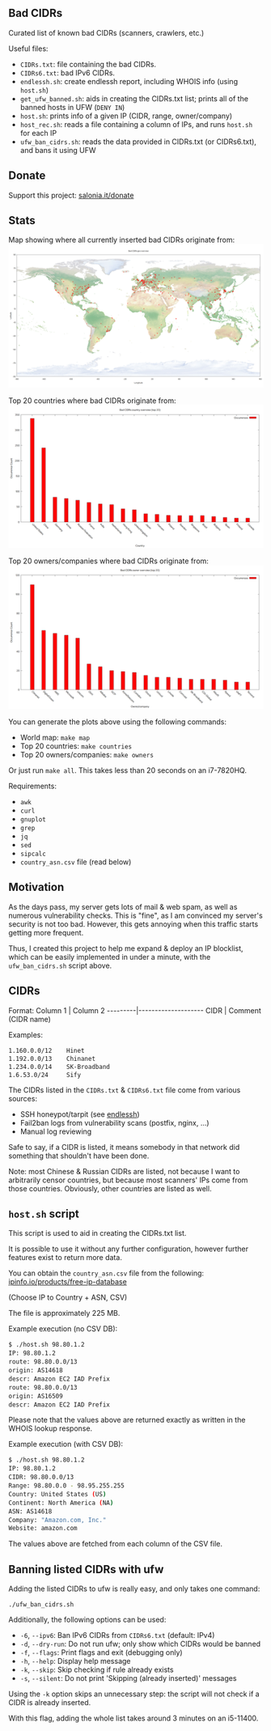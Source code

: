 ## Bad CIDRs
Curated list of known bad CIDRs (scanners, crawlers, etc.)

Useful files:
- `CIDRs.txt`: file containing the bad CIDRs.
- `CIDRs6.txt`: bad IPv6 CIDRs.
- `endlessh.sh`: create endlessh report, including WHOIS info (using `host.sh`)
- `get_ufw_banned.sh`: aids in creating the CIDRs.txt list; prints all of the banned hosts in UFW (`DENY IN`)
- `host.sh`: prints info of a given IP (CIDR, range, owner/company)
- `host_rec.sh`: reads a file containing a column of IPs, and runs `host.sh` for each IP
- `ufw_ban_cidrs.sh`: reads the data provided in CIDRs.txt (or CIDRs6.txt), and bans it using UFW

## Donate
Support this project: [salonia.it/donate](https://salonia.it/donate)

## Stats
Map showing where all currently inserted bad CIDRs originate from:
![world_map](img/world_map.png)

Top 20 countries where bad CIDRs originate from:
![countries](img/countries.png)

Top 20 owners/companies where bad CIDRs originate from:
![owners](img/owners.png)

You can generate the plots above using the following commands:
- World map: `make map`
- Top 20 countries: `make countries`
- Top 20 owners/companies: `make owners`

Or just run `make all`. This takes less than 20 seconds on an i7-7820HQ.

Requirements:
- `awk`
- `curl`
- `gnuplot`
- `grep`
- `jq`
- `sed`
- `sipcalc`
- `country_asn.csv` file (read below)

## Motivation
As the days pass, my server gets lots of mail & web spam, as well as numerous vulnerability checks.
This is "fine", as I am convinced my server's security is not too bad.
However, this gets annoying when this traffic starts getting more frequent.

Thus, I created this project to help me expand & deploy an IP blocklist,
which can be easily implemented in under a minute, with the `ufw_ban_cidrs.sh` script above.

## CIDRs
Format:
Column 1 | Column 2
---------|--------------------
CIDR     | Comment (CIDR name)

Examples:

```
1.160.0.0/12    Hinet
1.192.0.0/13    Chinanet
1.234.0.0/14    SK-Broadband
1.6.53.0/24     Sify
```

The CIDRs listed in the `CIDRs.txt` & `CIDRs6.txt` file come from various sources:
- SSH honeypot/tarpit (see [endlessh](https://github.com/skeeto/endlessh))
- Fail2ban logs from vulnerability scans (postfix, nginx, ...)
- Manual log reviewing

Safe to say, if a CIDR is listed, it means somebody in that network did something that shouldn't have been done.

Note: most Chinese & Russian CIDRs are listed, not because I want to arbitrarily censor countries,
but because most scanners' IPs come from those countries. Obviously, other countries are listed as well.

## `host.sh` script
This script is used to aid in creating the CIDRs.txt list.

It is possible to use it without any further configuration,
however further features exist to return more data.

You can obtain the `country_asn.csv` file from the following:
[ipinfo.io/products/free-ip-database](https://ipinfo.io/products/free-ip-database)

(Choose IP to Country + ASN, CSV)

The file is approximately 225 MB.

Example execution (no CSV DB):

```bash
$ ./host.sh 98.80.1.2
IP: 98.80.1.2
route: 98.80.0.0/13
origin: AS14618
descr: Amazon EC2 IAD Prefix
route: 98.80.0.0/13
origin: AS16509
descr: Amazon EC2 IAD Prefix
```

Please note that the values above are returned exactly
as written in the WHOIS lookup response.

Example execution (with CSV DB):

```bash
$ ./host.sh 98.80.1.2
IP: 98.80.1.2
CIDR: 98.80.0.0/13
Range: 98.80.0.0 - 98.95.255.255
Country: United States (US)
Continent: North America (NA)
ASN: AS14618
Company: "Amazon.com, Inc."
Website: amazon.com
```

The values above are fetched from each column of the CSV file.

## Banning listed CIDRs with ufw
Adding the listed CIDRs to ufw is really easy, and only takes one command:

```
./ufw_ban_cidrs.sh
```

Additionally, the following options can be used:
- `-6`, `--ipv6`: Ban IPv6 CIDRs from `CIDRs6.txt` (default: IPv4)
- `-d`, `--dry-run`: Do not run ufw; only show which CIDRs would be banned
- `-f`, `--flags`: Print flags and exit (debugging only)
- `-h`, `--help`: Display help message
- `-k`, `--skip`: Skip checking if rule already exists
- `-s`, `--silent`: Do not print 'Skipping (already inserted)' messages

Using the `-k` option skips an unnecessary step: the script will not check if a CIDR is already inserted.

With this flag, adding the whole list takes around 3 minutes on an i5-11400.

